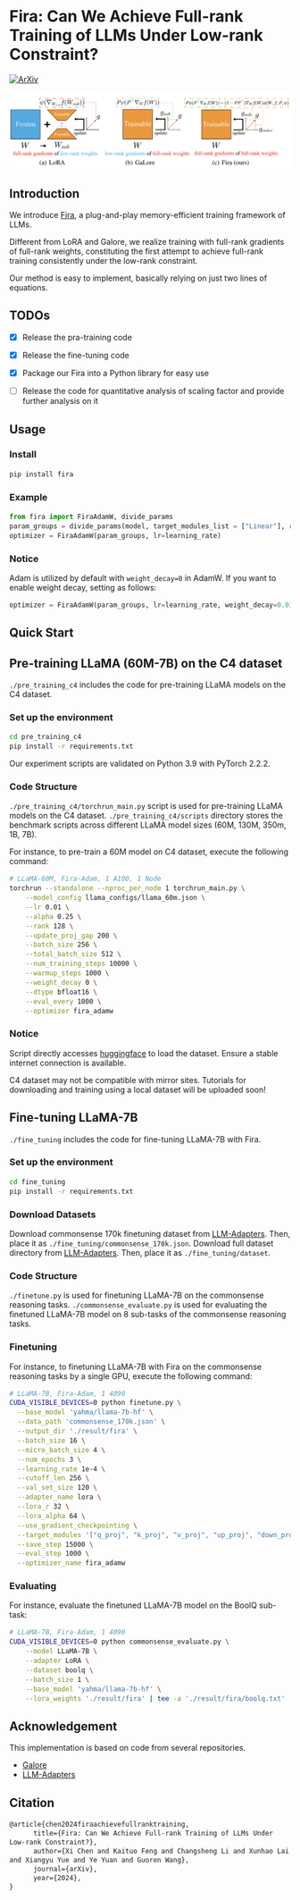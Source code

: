 # Fira: Can We Achieve Full-rank Training of LLMs Under Low-rank Constraint?

[![ArXiv](https://img.shields.io/badge/ArXiv-<2410.01623>-<COLOR>.svg)](https://arxiv.org/abs/2410.01623)



![](./assests/framework.png)

## Introduction

We introduce [Fira](https://arxiv.org/abs/2410.01623), a plug-and-play memory-efficient training framework of LLMs. 

Different from LoRA and Galore, we realize training with full-rank gradients of full-rank weights, constituting the first attempt to achieve full-rank training consistently under the low-rank constraint.

Our method is easy to implement, basically relying on just two lines of equations.


## TODOs

- [x] Release the pra-training code
- [x] Release the fine-tuning code
- [x] Package our Fira into a Python library for easy use
- [ ] Release the code for quantitative analysis of scaling factor and provide further analysis on it



## Usage

### Install 
```bash
pip install fira
```

### Example

```python
from fira import FiraAdamW, divide_params
param_groups = divide_params(model, target_modules_list = ["Linear"], rank=8)
optimizer = FiraAdamW(param_groups, lr=learning_rate)
```


### Notice
Adam is utilized by default with `weight_decay=0` in AdamW.
If you want to enable weight decay, setting as follows:
```python
optimizer = FiraAdamW(param_groups, lr=learning_rate, weight_decay=0.01)
```

## Quick Start

## Pre-training LLaMA (60M-7B) on the C4 dataset

`./pre_training_c4` includes the code for pre-training LLaMA models on the C4 dataset.

### Set up the environment
```bash
cd pre_training_c4
pip install -r requirements.txt
```
Our experiment scripts are validated on Python 3.9 with PyTorch 2.2.2.

### Code Structure
`./pre_training_c4/torchrun_main.py` script is used for pre-training LLaMA models on the C4 dataset. 
`./pre_training_c4/scripts` directory stores the benchmark scripts across different LLaMA model sizes (60M, 130M, 350m, 1B, 7B).

For instance, to pre-train a 60M model on C4 dataset, execute the following command:
```bash
# LLaMA-60M, Fira-Adam, 1 A100, 1 Node
torchrun --standalone --nproc_per_node 1 torchrun_main.py \
    --model_config llama_configs/llama_60m.json \
    --lr 0.01 \
    --alpha 0.25 \
    --rank 128 \
    --update_proj_gap 200 \
    --batch_size 256 \
    --total_batch_size 512 \
    --num_training_steps 10000 \
    --warmup_steps 1000 \
    --weight_decay 0 \
    --dtype bfloat16 \
    --eval_every 1000 \
    --optimizer fira_adamw 
```

### Notice
Script directly accesses [huggingface](https://huggingface.co/) to load the dataset. Ensure a stable internet connection is available.

C4 dataset may not be compatible with mirror sites. Tutorials for downloading and training using a local dataset will be uploaded soon!

## Fine-tuning LLaMA-7B

`./fine_tuning` includes the code for fine-tuning LLaMA-7B with Fira.

### Set up the environment

```bash
cd fine_tuning
pip install -r requirements.txt
```

### Download Datasets
Download commonsense 170k finetuning dataset from [LLM-Adapters](https://github.com/AGI-Edgerunners/LLM-Adapters/blob/main/ft-training_set/commonsense_170k.json). Then, place it as `./fine_tuning/commonsense_170k.json`. 
Download full dataset directory from [LLM-Adapters](https://github.com/AGI-Edgerunners/LLM-Adapters/blob/main/ft-training_set/commonsense_170k.json). Then, place it as `./fine_tuning/dataset`.

### Code Structure
`./finetune.py` is used for finetuning LLaMA-7B on the commonsense reasoning tasks. 
`./commonsense_evaluate.py` is used for evaluating the finetuned LLaMA-7B model on 8 sub-tasks of the commonsense reasoning tasks.

### Finetuning
For instance, to finetuning LLaMA-7B with Fira on the commonsense reasoning tasks by a single GPU, execute the following command:
```bash
# LLaMA-7B, Fira-Adam, 1 4090
CUDA_VISIBLE_DEVICES=0 python finetune.py \
  --base_model 'yahma/llama-7b-hf' \
  --data_path 'commonsense_170k.json' \
  --output_dir './result/fira' \
  --batch_size 16 \
  --micro_batch_size 4 \
  --num_epochs 3 \
  --learning_rate 1e-4 \
  --cutoff_len 256 \
  --val_set_size 120 \
  --adapter_name lora \
  --lora_r 32 \
  --lora_alpha 64 \
  --use_gradient_checkpointing \
  --target_modules '["q_proj", "k_proj", "v_proj", "up_proj", "down_proj"]' \
  --save_step 15000 \
  --eval_step 1000 \
  --optimizer_name fira_adamw 
```

### Evaluating
For instance, evaluate the finetuned LLaMA-7B model on the BoolQ sub-task:
```bash
# LLaMA-7B, Fira-Adam, 1 4090
CUDA_VISIBLE_DEVICES=0 python commonsense_evaluate.py \
    --model LLaMA-7B \
    --adapter LoRA \
    --dataset boolq \
    --batch_size 1 \
    --base_model 'yahma/llama-7b-hf' \
    --lora_weights './result/fira' | tee -a './result/fira/boolq.txt'
```

## Acknowledgement
This implementation is based on code from several repositories.
* [Galore](https://github.com/jiaweizzhao/GaLore)
* [LLM-Adapters](https://github.com/AGI-Edgerunners/LLM-Adapters)

## Citation

```
@article{chen2024firaachievefullranktraining,
      title={Fira: Can We Achieve Full-rank Training of LLMs Under Low-rank Constraint?}, 
      author={Xi Chen and Kaituo Feng and Changsheng Li and Xunhao Lai and Xiangyu Yue and Ye Yuan and Guoren Wang},
      journal={arXiv},
      year={2024},
}
```


